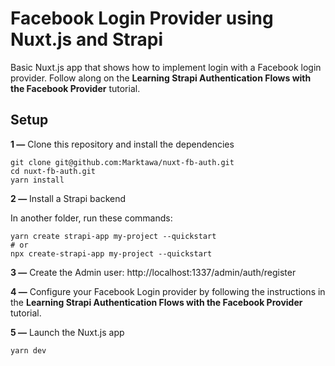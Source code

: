 # Facebook Login Provider using Nuxt.js and Strapi

Basic Nuxt.js app that shows how to implement login with a Facebook login provider. Follow along on the **Learning Strapi Authentication Flows with the Facebook Provider** tutorial.

## Setup

**1 —** Clone this repository and install the dependencies
```shell
git clone git@github.com:Marktawa/nuxt-fb-auth.git
cd nuxt-fb-auth.git
yarn install
```

**2 —** Install a Strapi backend

In another folder, run these commands:
```shell
yarn create strapi-app my-project --quickstart
# or
npx create-strapi-app my-project --quickstart
```

**3 —** Create the Admin user: http://localhost:1337/admin/auth/register

**4 —** Configure your Facebook Login provider by following the instructions in the **Learning Strapi Authentication Flows with the Facebook Provider** tutorial.

**5 —** Launch the Nuxt.js app
```shell
yarn dev
```


